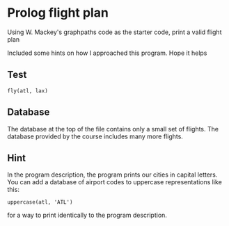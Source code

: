 # Prolog flight plan

Using W. Mackey's graphpaths code as the starter code, print a valid flight plan

Included some hints on how I approached this program. Hope it helps

## Test

```fly(atl, lax)```

## Database

The database at the top of the file contains only a small set of flights. The database provided by the course includes many more flights.

## Hint

In the program description, the program prints our cities in capital letters. You can add a database of airport codes to uppercase representations like this:

```
uppercase(atl, 'ATL')
```

for a way to print identically to the program description.
